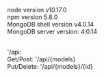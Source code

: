 node version v10.17.0
<br>npm version 5.8.0
<br>MongoDB shell version v4.0.14
<br>MongoDB server version: 4.0.14

<br>'/api:
<br>Get/Post: '/api/{models}
<br>Put/Delete: '/api/{models}/{id}
